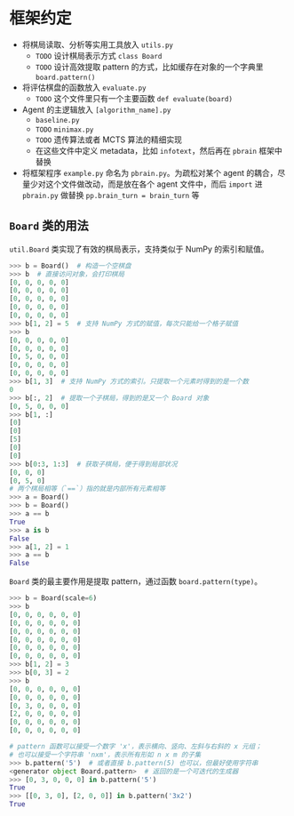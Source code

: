 # 框架约定

- 将棋局读取、分析等实用工具放入 `utils.py` 
  - `TODO` 设计棋局表示方式 `class Board`
  - `TODO` 设计高效提取 pattern 的方式，比如缓存在对象的一个字典里 `board.pattern()`
- 将评估棋盘的函数放入 `evaluate.py`
  - `TODO` 这个文件里只有一个主要函数 `def evaluate(board)`
- Agent 的主逻辑放入 `[algorithm_name].py`
  - `baseline.py`
  - `TODO` `minimax.py`
  - `TODO` 遗传算法或者 MCTS 算法的精细实现
  - 在这些文件中定义 metadata，比如 `infotext`，然后再在 `pbrain` 框架中替换
- 将框架程序 `example.py` 命名为 `pbrain.py`。为疏松对某个 agent 的耦合，尽量少对这个文件做改动，而是放在各个 agent 文件中，而后 `import` 进 `pbrain.py` 做替换 `pp.brain_turn = brain_turn` 等

## `Board` 类的用法

`util.Board` 类实现了有效的棋局表示，支持类似于 NumPy 的索引和赋值。

```python
>>> b = Board()  # 构造一个空棋盘
>>> b  # 直接访问对象，会打印棋局
[0, 0, 0, 0, 0]
[0, 0, 0, 0, 0]
[0, 0, 0, 0, 0]
[0, 0, 0, 0, 0]
[0, 0, 0, 0, 0]
>>> b[1, 2] = 5  # 支持 NumPy 方式的赋值，每次只能给一个格子赋值
>>> b
[0, 0, 0, 0, 0]
[0, 0, 0, 0, 0]
[0, 5, 0, 0, 0]
[0, 0, 0, 0, 0]
[0, 0, 0, 0, 0]
>>> b[1, 3]  # 支持 NumPy 方式的索引。只提取一个元素时得到的是一个数
0
>>> b[:, 2]  # 提取一个子棋局，得到的是又一个 Board 对象
[0, 5, 0, 0, 0]
>>> b[1, :]
[0]
[0]
[5]
[0]
[0]
>>> b[0:3, 1:3]  # 获取子棋局，便于得到局部状况
[0, 0, 0]
[0, 5, 0]
# 两个棋局相等（`==`）指的就是内部所有元素相等
>>> a = Board()
>>> b = Board()
>>> a == b
True
>>> a is b
False
>>> a[1, 2] = 1
>>> a == b
False
```

`Board` 类的最主要作用是提取 pattern，通过函数 `board.pattern(type)`。

```python
>>> b = Board(scale=6)
>>> b
[0, 0, 0, 0, 0, 0]
[0, 0, 0, 0, 0, 0]
[0, 0, 0, 0, 0, 0]
[0, 0, 0, 0, 0, 0]
[0, 0, 0, 0, 0, 0]
[0, 0, 0, 0, 0, 0]
>>> b[1, 2] = 3
>>> b[0, 3] = 2
>>> b
[0, 0, 0, 0, 0, 0]
[0, 0, 0, 0, 0, 0]
[0, 3, 0, 0, 0, 0]
[2, 0, 0, 0, 0, 0]
[0, 0, 0, 0, 0, 0]
[0, 0, 0, 0, 0, 0]

# pattern 函数可以接受一个数字 'x'，表示横向、竖向、左斜与右斜的 x 元组；
# 也可以接受一个字符串 'nxm'，表示所有形如 n x m 的子集
>>> b.pattern('5')  # 或者直接 b.pattern(5) 也可以，但最好使用字符串
<generator object Board.pattern>  # 返回的是一个可迭代的生成器
>>> [0, 3, 0, 0, 0] in b.pattern('5')
True
>>> [[0, 3, 0], [2, 0, 0]] in b.pattern('3x2')
True
```
